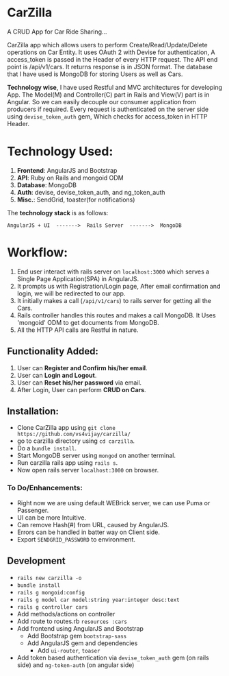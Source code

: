 # CarZilla
A CRUD App for Car Ride Sharing...

CarZilla app which allows users to perform Create/Read/Update/Delete operations on Car Entity. It uses OAuth 2 with Devise for authentication, A access_token is passed in the Header of every HTTP request. The API end point is /api/v1/cars. It returns response is in JSON format. The database that I have used is MongoDB for storing Users as well as Cars.

**Technology wise**, I have used Restful and MVC architectures for developing App. The Model(M) and Controller(C) part in Rails and View(V) part is in Angular. So we can easily decouple our consumer application from producers if required. Every request is authenticated on the server side using `devise_token_auth` gem, Which checks for access_token in HTTP Header.

# Technology Used:
1. **Frontend**: AngularJS and Bootstrap
2. **API**: Ruby on Rails and mongoid ODM
3. **Database**: MongoDB
4. **Auth**: devise, devise_token_auth, and ng_token_auth
5. **Misc.**: SendGrid, toaster(for notifications)

The **technology stack** is as follows:

```
AngularJS + UI  ------->  Rails Server  ------->  MongoDB
```

# Workflow:
1. End user interact with rails server on `localhost:3000` which serves a Single Page Application(SPA) in AngularJS.
2. It prompts us with Registration/Login page, After email confirmation and login, we will be redirected to our app.
3. It initially makes a call (`/api/v1/cars`) to rails server for getting all the Cars.
4. Rails controller handles this routes and makes a call MongoDB. It Uses 'mongoid' ODM to get documents from MongoDB.
5. All the HTTP API calls are Restful in nature.

## Functionality Added:
1. User can **Register and Confirm his/her email**.
2. User can **Login and Logout**.
3. User can **Reset his/her password** via email.
4. After Login, User can perform **CRUD on Cars**.

## Installation:
  - Clone CarZilla app using `git clone https://github.com/vs4vijay/carzilla/`
  - go to carzilla directory using `cd carzilla`.
  - Do a `bundle install`.
  - Start MongoDB server using `mongod` on another terminal.
  - Run carzilla rails app using `rails s`.
  - Now open rails server `localhost:3000` on browser.

### To Do/Enhancements:
  - Right now we are using default WEBrick server, we can use Puma or Passenger.
  - UI can be more Intuitive.
  - Can remove Hash(#) from URL, caused by AngularJS.
  - Errors can be handled in batter way on Client side.
  - Export `SENDGRID_PASSWORD` to environment.

## Development
 * `rails new carzilla -o`
 * `bundle install`
 * `rails g mongoid:config`
 * `rails g model car model:string year:integer desc:text`
 * `rails g controller cars`
 * Add methods/actions on controller
 * Add route to routes.rb `resources :cars`
 * Add frontend using AngularJS and Bootstrap
    * Add Bootstrap gem `bootstrap-sass`
    * Add AngularJS gem and dependencies
      * Add `ui-router`, `toaser`
  * Add token based authentication via `devise_token_auth` gem (on rails side) and `ng-token-auth` (on angular side)
